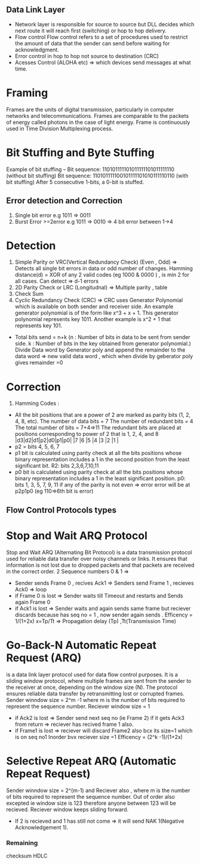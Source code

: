 ## Data Link Layer
- Network layer is responsible for source to source but DLL decides which next route it will reach first (switching) or hop to hop delivery.
- Flow control Flow control refers to a set of procedures used to restrict the amount of data that the sender can send before waiting for acknowledgment.
- Error control in hop to hop not source to destination (CRC)
- Acesses Control (ALOHA etc) => which devices send messages at what time.

# Framing
Frames are the units of digital transmission, particularly in computer networks and telecommunications. Frames are comparable to the packets of energy called photons in the case of light energy. Frame is continuously used in Time Division Multiplexing process. 

# Bit Stuffing and Byte Stuffing
Example of bit stuffing – 
Bit sequence: 110101111101011111101011111110 (without bit stuffing) 
Bit sequence: 110101111100101111101010111110110 (with bit stuffing) 
After 5 consecutive 1-bits, a 0-bit is stuffed.


## Error detection and Correction
1. Single bit error  e.g 1011 => 0011
2. Burst Error  >=2error  e.g 1011 => 0010   => 4 bit error between 1->4

# Detection 
1. Simple Parity or VRC(Vertical Redundancy Check) (Even , Odd) => Detects all single bit errors in data  or odd number of changes.
Hamming distance(d) = XOR of any 2 valid codes (eg 1000 & 0000 ) , is min 2 for all cases.
Can detect => d-1 errors 
2. 2D Parity Check or LRC (Longitudnal) => Multiple parity , table 
3. Check Sum
4. Cyclic Redundancy Check (CRC) => 
CRC uses Generator Polynomial which is available on both sender and receiver side. 
An example generator polynomial is of the form like x^3 + x + 1. This generator polynomial represents key 1011. Another example is x^2 + 1 that represents key 101. 
- Total bits send = n+k (n : Number of bits in data to be sent from sender side.  k : Number of bits in the key obtained from generator polynomial.)
Divide Data word by Generator poly and append the remainder to the data word => new valid data word , which when divide by geberator poly gives remainder =0 

# Correction
1. Hamming Codes :
- All the bit positions that are a power of 2 are marked as parity bits (1, 2, 4, 8, etc).
The number of data bits = 7
The number of redundant bits = 4
The total number of bits = 7+4=>11
The redundant bits are placed at positions corresponding to power of 2 that is 1, 2, 4, and 8
|d3|d2|d1|p2|d0|p1|p0|
|7 |6 |5 |4 |3 |2 |1 |
- p2 = bits 4, 5, 6, 7 
- p1 bit is calculated using parity check at all the bits positions whose binary representation includes a 1 in the second position from the least significant bit. R2: bits 2,3,6,7,10,11 
- p0 bit is calculated using parity check at all the bits positions whose binary representation includes a 1 in the least significant position. 
p0: bits 1, 3, 5, 7, 9, 11
if any of the parity is not even => error
error will be at p2p1p0 (eg 110=>6th bit is error) 

## Flow Control Protocols types

# Stop and Wait ARQ Protocol
Stop and Wait ARQ (Alternating Bit Protocol) is a data transmission protocol used for reliable data transfer over noisy channels or links. It ensures that information is not lost due to dropped packets and that packets are received in the correct order.
2 Sequence numbers 0 & 1 => 
- Sender sends Frame 0 , recives Ack1 => Senders send Frame 1 , recieves Ack0 => loop
- if Frame 0 is lost => Sender waits till Timeout and restarts and Sends again Frame 0
- if Ack1 is lost => Sender waits and again sends same frame but reciever discards because has seq no = 1  , now sender again sends .
Efficency = 1/(1+2x) x=Tp/Tt => Propagation delay (Tp) ,Tt(Transmission Time)

# Go-Back-N Automatic Repeat Request (ARQ) 
is a data link layer protocol used for data flow control purposes. It is a sliding window protocol, where multiple frames are sent from the sender to the receiver at once, depending on the window size (N). The protocol ensures reliable data transfer by retransmitting lost or corrupted frames.
Sender winndow size = 2^m -1 where m is the number of bits required to represent the sequence number.
Reciever window size = 1
- if Ack2 is lost => Sender send next seq no (ie Frame 2) if it gets Ack3 from return => reciever has recived frame 1 also.
- if Frame1 is lost => reciever will discard Frame2 also bcx its size=1 which is on seq no1
Inorder bvx reciever size =1 
Efficency = (2^k -1)/(1+2x)

# Selective Repeat ARQ (Automatic Repeat Request)
Sender winndow size = 2^(m-1) and Reciever also , where m is the number of bits required to represent the sequence number.
Out of order also excepted ie window size is 123 therefore anyone between 123 will be recieved.
Reciever window keeps sliding forward.
- If 2 is recieved and 1 has still not come => it will send NAK 1(Negative Acknowledgement 1).



### Remaining
checksum
HDLC
